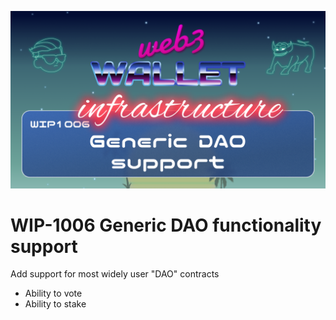 ![image](../v2/images/1006.png)

# WIP-1006 Generic DAO functionality support

Add support for most widely user "DAO" contracts
- Ability to vote
- Ability to stake